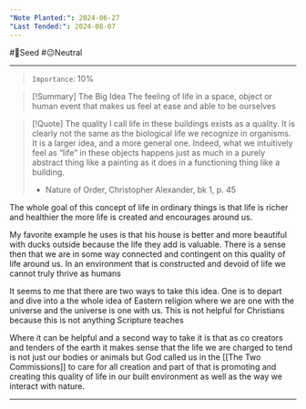 ```yaml
---
"Note Planted:": 2024-06-27
"Last Tended:": 2024-08-07
---
```

#🌱Seed  #😐Neutral 
****
> `Importance`: 10%

>[!Summary] The Big Idea
>The feeling of life in a space, object or human event that makes us feel at ease and able to be ourselves 
 
> [!Quote]
> The quality I call life in these buildings exists as a quality. It is clearly not the same as the biological life we recognize in organisms. It is a larger idea, and a more general one. Indeed, what we intuitively feel as “life” in these objects happens just as much in a purely abstract thing like a painting as it does in a functioning thing like a building. 
> - Nature of Order, Christopher Alexander, bk 1, p. 45

The whole goal of this concept of life in ordinary things is that life is richer and healthier the more life is created and encourages around us. 

My favorite example he uses is that his house is better and more beautiful with ducks outside because the life they add is valuable. There is a sense then that we are in some way connected and contingent on this quality of life around us. In an environment that is constructed and devoid of life we cannot truly thrive as humans 

It seems to me that there are two ways to take this idea. One is to depart and dive into a the whole idea of Eastern religion where we are one with the universe and the universe is one with us. This is not helpful for Christians because this is not anything Scripture teaches 

Where it can be helpful and a second way to take it is that as co creators and tenders of the earth it makes sense that the life we are charged to tend is not just our bodies or animals but God called us in the [[The Two Commissions]] to care for all creation and part of that is promoting and creating this quality of life in our built environment as well as the way we interact with nature. 
****
